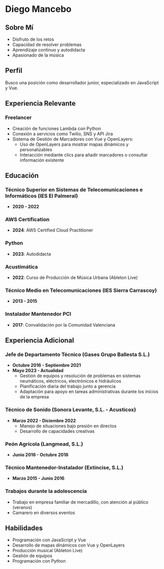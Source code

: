 # Diego Mancebo

## Sobre Mí

- Disfruto de los retos
- Capacidad de resolver problemas
- Aprendizaje continuo y autodidacta
- Apasionado de la música

## Perfil

Busco una posición como desarrollador junior, especializado en JavaScript y Vue.
## Experiencia Relevante

### Freelancer
- Creación de funciones Lambda con Python
- Conexión a servicios como Twilio, SNS y API Jira
- Sistema de Gestión de Marcadores con Vue y OpenLayers:
  - Uso de OpenLayers para mostrar mapas dinámicos y personalizables
  - Interacción mediante clics para añadir marcadores o consultar información existente


## Educación

### Técnico Superior en Sistemas de Telecomunicaciones e Informáticos (IES El Palmeral)
- **2020 - 2022**

### AWS Certification
- **2024**: AWS Certified Cloud Practitioner

### Python
- **2023**: Autodidacta

### Acustimática
- **2022**: Curso de Producción de Música Urbana (Ableton Live)

### Técnico Medio en Telecomunicaciones (IES Sierra Carrascoy)
- **2013 - 2015**

### Instalador Mantenedor PCI
- **2017**: Convalidación por la Comunidad Valenciana

## Experiencia Adicional

### Jefe de Departamento Técnico (Gases Grupo Ballesta S.L.)
- **Octubre 2016 - Septiembre 2021**
- **Mayo 2023 - Actualidad**
  - Gestión de equipos y resolución de problemas en sistemas neumáticos, eléctricos, electrónicos e hidráulicos
  - Planificación diaria del trabajo junto a gerencia
  - Adaptación para apoyo en tareas administrativas durante los inicios de la empresa

### Técnico de Sonido (Sonora Levante, S.L. - Acusticox)
- **Marzo 2022 - Diciembre 2022**
  - Manejo de situaciones bajo presión en directos
  - Desarrollo de capacidades creativas

### Peón Agrícola (Langmead, S.L.)
- **Junio 2016 - Octubre 2016**

### Técnico Mantenedor-Instalador (Extincise, S.L.)
- **Marzo 2015 - Junio 2016**

### Trabajos durante la adolescencia
- Trabajo en empresa familiar de mercadillo, con atención al público (veranos)
- Camarero en diversos eventos

## Habilidades
- Programación con JavaScript y Vue
- Desarrollo de mapas dinámicos con Vue y OpenLayers
- Producción musical (Ableton Live)
- Gestión de equipos
- Programación con Python


